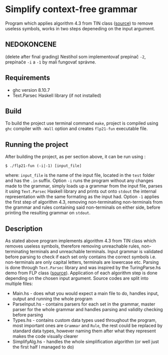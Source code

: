 # Simplify context-free grammar

Program which applies algorithm 4.3 from TIN class ([source](http://www.fit.vutbr.cz/study/courses/TIN/public/Texty/TIN-studijni-text.pdf "Source")) to remove useless symbols, works in two steps depeneding on the input argument.

## NEDOKONCENE
(delete after final grading)
Nestihol som implementovať prepínač `-2`, prepínače `-i` a `-1` by mali fungovať správne.

## Requirements
* ghc version 8.10.7
* Text.Parsec Haskell library (if not installed)

## Build
To build the project use terminal command `make`, project is compiled using `ghc` compiler with `-Wall` option and creates `flp21-fun` executable file.

## Running the project
After building the project, as per section above, it can be run using :

```shell
$ ./flp21-fun (-i|-1) [input_file]
```
where:
`input_file` is the name of the input file, located in the `test` folder and has the `.in` suffix. Option `-i` runs the program without any changes made to the grammar, simply loads up a grammar from the input file, parses it using `Text.Parsec` Haskell library and prints out onto `stdout` the internal representation with the same formating as the input had. Option `-1` applies the first step of algorithm 4.3, removing non-terminating non-terminals from the grammar and rules containing said non-terminals on either side, before printing the resulting grammar on `stdout`. 

## Description

As stated above program implements algorithm 4.3 from TIN class which removes useless symbols, therefore removing unreachable rules, non-terminating terminals and unreachable terminals. Input grammar is validated before parsing to check if each set only contains the correct symbols i.e. non-terminals are only capital letters, terminals are lowercase etc. Parsing is done through `Text.Parsec` library and was inspired by the TuringParse.hs demo from FLP class ([source](https://wis.fit.vutbr.cz/FIT/st/cfs.php.cs?file=%2Fcourse%2FFLP-IT%2Fpclabs%2FTuring-machine%2FTuringParse.hs&cid=14578 "Source")). Application of each algorithm step is done depending on the chosen input argument. Source codes are split into multiple files:
* Main.hs - does what you would expect a main file to do, handles input, output and running the whole program
* ParseInput.hs - contains parsers for each set in the grammar, master parser for the whole grammar and handles parsing and validity checking before parsing
* Types.hs - contains custom data types used throughout the program, most important ones are `Grammar` and `Rule`, the rest could be replaced by standard data types, however naming them after what they represent makes the code visually clearer
* SimplifyAlg.hs - handles the whole simplification algorithm (or well just the first half I managed to do)
